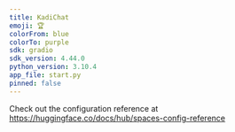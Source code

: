 ```yaml
---
title: KadiChat
emoji: 🏆
colorFrom: blue
colorTo: purple
sdk: gradio
sdk_version: 4.44.0
python_version: 3.10.4
app_file: start.py
pinned: false
---
```


Check out the configuration reference at https://huggingface.co/docs/hub/spaces-config-reference
